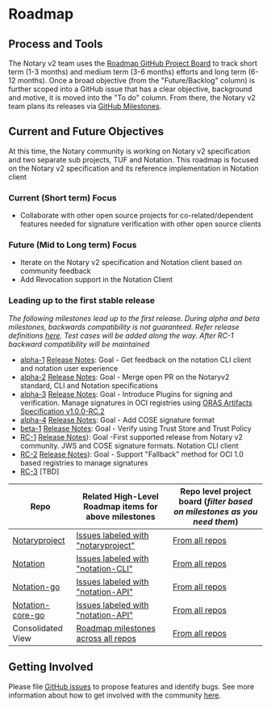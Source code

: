 # Roadmap
## Process and Tools
The Notary v2 team uses the [Roadmap GitHub Project Board](https://github.com/notaryproject/roadmap/projects/1) to track short term (1-3 months) and medium term (3-6 months) efforts and long term (6-12 months). Once a broad objective (from the "Future/Backlog" column) is further scoped into a GitHub issue that has a clear objective, background and motive, it is moved into the "To do" column. From there, the Notary v2 team plans its releases via [GitHub Milestones](https://github.com/notaryproject/roadmap/milestones).

## Current and Future Objectives
At this time, the Notary community is working on Notary v2 specification  and two separate sub projects, TUF and Notation. This roadmap is focused  on the Notary v2 specification and its reference implementation in Notation client

### Current (Short term) Focus
- Collaborate with other open source projects for co-related/dependent features needed for signature verification with other open source clients


### Future (Mid to Long term) Focus
- Iterate on the Notary v2 specification and Notation client based on community feedback
- Add Revocation support in the Notation Client

### Leading up to the first stable release
*The following milestones lead up to the first release. During alpha and beta milestones, backwards compatibility is not guaranteed.  Refer release definitions [here](https://github.com/notaryproject/notation/blob/main/RELEASE_MANAGEMENT.md). Test cases will be added along the way. After RC-1 backward compatibility will be maintained*
- [alpha-1](https://github.com/iamsamirzon/roadmap/projects/1?card_filter_query=milestone%3Aalpha-1) [Release Notes](https://github.com/notaryproject/roadmap/blob/main/RELEASENOTES/v2.0.0.alpha-1.MD): Goal - Get feedback on the notation CLI client and notation user experience
- [alpha-2](https://github.com/iamsamirzon/roadmap/projects/1?card_filter_query=milestone%3Aalpha-2) [Release Notes](https://github.com/notaryproject/roadmap/blob/main/RELEASENOTES/v2.0.0.alpha-2.MD): Goal - Merge open PR on the Notaryv2 standard, CLI and Notation specifications 
- [alpha-3](https://github.com/iamsamirzon/roadmap/projects/1?card_filter_query=milestone%3Aalpha-3) [Release Notes](https://github.com/notaryproject/roadmap/blob/main/RELEASENOTES/v2.0.0.alpha-3.MD): Goal - Introduce Plugins for signing and verification. Manage signatures in OCI registries using [ORAS Artifacts Specification v1.0.0-RC.2](https://github.com/oras-project/artifacts-spec/releases/tag/v1.0.0-rc.2)
- [alpha-4](https://github.com/iamsamirzon/roadmap/projects/1?card_filter_query=milestone%3Aalpha-4) [Release Notes](https://github.com/notaryproject/roadmap/blob/main/RELEASENOTES/v2.0.0.alpha-4.MD): Goal - Add COSE signature format 
- [beta-1](https://github.com/iamsamirzon/roadmap/projects/1?card_filter_query=milestone%3ABeta-1)   [Release Notes](https://github.com/notaryproject/roadmap/blob/main/RELEASENOTES/v2.0.0.beta-1.MD): Goal - Verify using Trust Store and Trust Policy 
- [RC-1](https://github.com/iamsamirzon/roadmap/projects/1?card_filter_query=milestone%3ARC-1)       [Release Notes](https://github.com/notaryproject/roadmap/blob/main/RELEASENOTES/v2.0.0.rc-1.MD)): Goal -First supported release from Notary v2 community. JWS and COSE signature formats. Notation CLI client 
- [RC-2](https://github.com/iamsamirzon/roadmap/projects/1?card_filter_query=milestone%3ARC-2)       [Release Notes](https://github.com/notaryproject/roadmap/blob/main/RELEASENOTES/v2.0.0.rc-2.MD)): Goal - Support "Fallback" method for OCI 1.0 based registries to manage signatures 
- [RC-3](https://github.com/iamsamirzon/roadmap/projects/1?card_filter_query=milestone%3ARC-3)       [TBD] 

| Repo | Related High-Level Roadmap items for above milestones  | Repo level project board (*filter based on milestones as you need them*)  |
|------|-----------------------------------------------------------|--------------------------------------------------|
|[Notaryproject](https://github.com/notaryproject/notaryproject)| [Issues labeled with "notaryproject"](https://github.com/iamsamirzon/roadmap/projects/1?card_filter_query=label%3Anotaryproject) | [From all repos](https://github.com/orgs/notaryproject/projects/10)|
|[Notation](https://github.com/notaryproject/notation)| [Issues labeled with "notation-CLI"](https://github.com/iamsamirzon/roadmap/projects/1?card_filter_query=label%3Anotation-CLI) | [From all repos](https://github.com/orgs/notaryproject/projects/10)|
|[Notation-go](https://github.com/notaryproject/notation-go)| [Issues labeled with "notation-API"](https://github.com/iamsamirzon/roadmap/projects/1?card_filter_query=label%3Anotation-API) | [From all repos](https://github.com/orgs/notaryproject/projects/10)|
|[Notation-core-go](https://github.com/notaryproject/notation-core-go)| [Issues labeled with "notation-API"](https://github.com/iamsamirzon/roadmap/projects/1?card_filter_query=label%3Anotation-API) | [From all repos](https://github.com/orgs/notaryproject/projects/10)|
| Consolidated View  | [Roadmap milestones across all repos](https://github.com/iamsamirzon/roadmap/projects/1) | [From all repos](https://github.com/orgs/notaryproject/projects/10) |

## Getting Involved

Please file [GitHub issues](https://github.com/notaryproject/notaryproject/issues) to propose features and identify bugs. See more information about how to get involved with the community [here](https://github.com/notaryproject).

